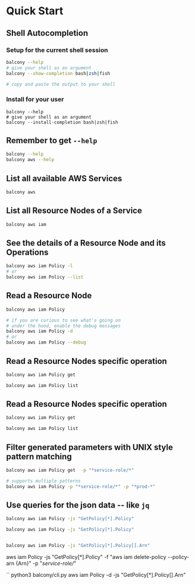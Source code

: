 # Quick Start

## Shell Autocompletion

### Setup for the current shell session
```bash
balcony --help
# give your shell as an argument
balcony --show-completion bash|zsh|fish

# copy and paste the output to your shell
```
### Install for your user
```
balcony --help
# give your shell as an argument
balcony --install-completion bash|zsh|fish
```


## Remember to get `--help`
```bash
balcony --help
balcony aws --help
```

## List all available AWS Services

```bash
balcony aws
```
## List all Resource Nodes of a Service
```bash
balcony aws iam
```
## See the details of a Resource Node and its Operations
```bash
balcony aws iam Policy -l
# or
balcony aws iam Policy --list
```


## Read a Resource Node


```bash
balcony aws iam Policy

# if you are curious to see what's going on 
# under the hood, enable the debug messages 
balcony aws iam Policy -d
# or
balcony aws iam Policy --debug
```
## Read a Resource Nodes specific operation

```bash
balcony aws iam Policy get

balcony aws iam Policy list
```

## Read a Resource Nodes specific operation

```bash
balcony aws iam Policy get

balcony aws iam Policy list
```

## Filter generated parameters with UNIX style pattern matching
```bash
balcony aws iam Policy get  -p "*service-role/*"

# supports multiple patterns 
balcony aws iam Policy -p "*service-role/*" -p "*prod-*"

```

## Use queries for the json data -- like `jq`
```bash
balcony aws iam Policy -js "GetPolicy[*].Policy"

balcony aws iam Policy -js "GetPolicy[*].Policy"


balcony aws iam Policy -js "GetPolicy[*].Policy[].Arn"

```
aws iam Policy  -js "GetPolicy[*].Policy" -f "aws iam delete-policy --policy-arn {Arn}" -p "*service-role/*"

``
python3 balcony/cli.py aws iam Policy -d -js "GetPolicy[*].Policy[].Arn" 


```